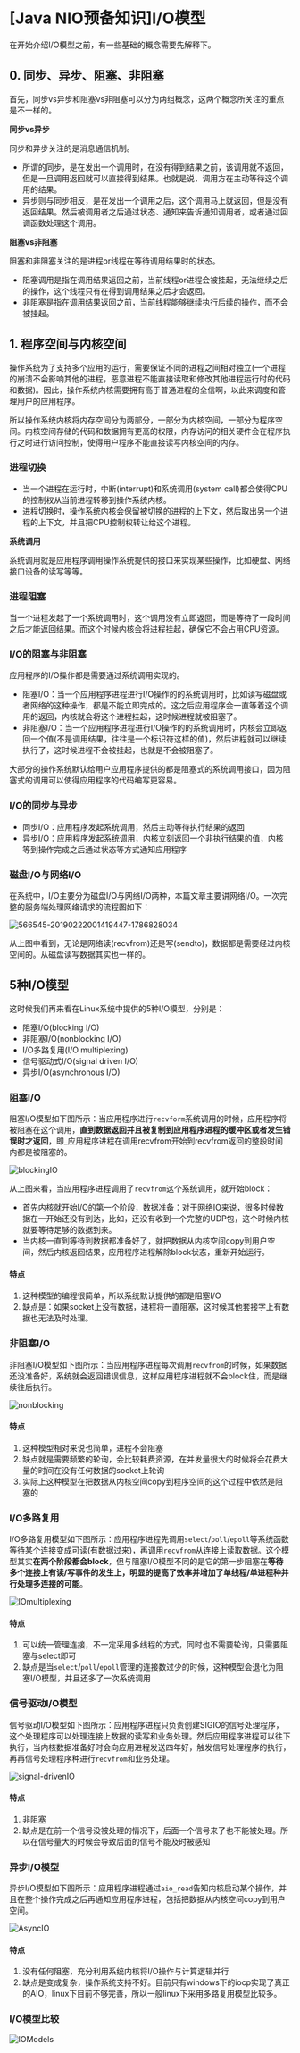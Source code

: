 # [Java NIO预备知识]I/O模型


在开始介绍I/O模型之前，有一些基础的概念需要先解释下。

## 0. 同步、异步、阻塞、非阻塞

首先，同步vs异步和阻塞vs非阻塞可以分为两组概念，这两个概念所关注的重点是不一样的。

**同步vs异步**

同步和异步关注的是消息通信机制。

* 所谓的同步，是在发出一个调用时，在没有得到结果之前，该调用就不返回，但是一旦调用返回就可以直接得到结果。也就是说，调用方在主动等待这个调用的结果。
* 异步则与同步相反，是在发出一个调用之后，这个调用马上就返回，但是没有返回结果。然后被调用者之后通过状态、通知来告诉通知调用者，或者通过回调函数处理这个调用。

**阻塞vs非阻塞**

阻塞和非阻塞关注的是进程or线程在等待调用结果时的状态。

* 阻塞调用是指在调用结果返回之前，当前线程or进程会被挂起，无法继续之后的操作，这个线程只有在得到调用结果之后才会返回。
* 非阻塞是指在调用结果返回之前，当前线程能够继续执行后续的操作，而不会被挂起。

## 1. 程序空间与内核空间

操作系统为了支持多个应用的运行，需要保证不同的进程之间相对独立(一个进程的崩溃不会影响其他的进程，恶意进程不能直接读取和修改其他进程运行时的代码和数据)。因此，操作系统内核需要拥有高于普通进程的全信啊，以此来调度和管理用户的应用程序。

所以操作系统内核将内存空间分为两部分，一部分为内核空间，一部分为程序空间。内核空间存储的代码和数据拥有更高的权限，内存访问的相关硬件会在程序执行之时进行访问控制，使得用户程序不能直接读写内核空间的内存。

### 进程切换

* 当一个进程在运行时，中断(interrupt)和系统调用(system call)都会使得CPU的控制权从当前进程转移到操作系统内核。
* 进程切换时，操作系统内核会保留被切换的进程的上下文，然后取出另一个进程的上下文，并且把CPU控制权转让给这个进程。

**系统调用**

系统调用就是应用程序调用操作系统提供的接口来实现某些操作，比如硬盘、网络接口设备的读写等等。

### 进程阻塞

当一个进程发起了一个系统调用时，这个调用没有立即返回，而是等待了一段时间之后才能返回结果。而这个时候内核会将进程挂起，确保它不会占用CPU资源。

### I/O的阻塞与非阻塞

应用程序的I/O操作都是需要通过系统调用实现的。

* 阻塞I/O：当一个应用程序进程进行I/O操作的的系统调用时，比如读写磁盘或者网络的这种操作，都是不能立即完成的。这之后应用程序会一直等着这个调用的返回，内核就会将这个进程挂起，这时候进程就被阻塞了。
* 非阻塞I/O：当一个应用程序进程进行I/O操作的的系统调用时，内核会立即返回一个值(不是调用结果，往往是一个标识符这样的值)，然后进程就可以继续执行了，这时候进程不会被挂起，也就是不会被阻塞了。

大部分的操作系统默认给用户应用程序提供的都是阻塞式的系统调用接口，因为阻塞式的调用可以使得应用程序的代码编写更容易。

### I/O的同步与异步

* 同步I/O：应用程序发起系统调用，然后主动等待执行结果的返回
* 异步I/O：应用程序发起系统调用，内核立刻返回一个非执行结果的值，内核等到操作完成之后通过状态等方式通知应用程序

### 磁盘I/O与网络I/O

在系统中，I/O主要分为磁盘I/O与网络I/O两种，本篇文章主要讲网络I/O。一次完整的服务端处理网络请求的流程图如下：

![566545-20190222001419447-1786828034](https://user-images.githubusercontent.com/16413289/57978628-e4b55f80-7a43-11e9-9eba-a578dea8b011.png)

从上图中看到，无论是网络读(recvfrom)还是写(sendto)，数据都是需要经过内核空间的。从磁盘读写数据其实也一样的。

## 5种I/O模型

这时候我们再来看在Linux系统中提供的5种I/O模型，分别是：

* 阻塞I/O\(blocking I/O\)
* 非阻塞I/O\(nonblocking I/O\)
* I/O多路复用\(I/O multiplexing\)
* 信号驱动式I/O\(signal driven I/O\)
* 异步I/O\(asynchronous I/O\)

### 阻塞I/O

阻塞I/O模型如下图所示：当应用程序进行`recvform`系统调用的时候，应用程序将被阻塞在这个调用，**直到数据返回并且被复制到应用程序进程的缓冲区或者发生错误时才返回**，即_应用程序进程在调用recvfrom开始到recvfrom返回的整段时间内都是被阻塞的。

![blockingIO](https://user-images.githubusercontent.com/16413289/57979103-62309e00-7a4b-11e9-8d6a-75b569092be4.png)

从上图来看，当应用程序进程调用了`recvfrom`这个系统调用，就开始block：

* 首先内核就开始I/O的第一个阶段，数据准备：对于网络IO来说，很多时候数据在一开始还没有到达，比如，还没有收到一个完整的UDP包，这个时候内核就要等待足够的数据到来。
* 当内核一直到等待到数据都准备好了，就把数据从内核空间copy到用户空间，然后内核返回结果，应用程序进程解除block状态，重新开始运行。

#### 特点

1. 这种模型的编程很简单，所以系统默认提供的都是阻塞I/O
2. 缺点是：如果socket上没有数据，进程将一直阻塞，这时候其他套接字上有数据也无法及时处理。

### 非阻塞I/O

非阻塞I/O模型如下图所示：当应用程序进程每次调用`recvfrom`的时候，如果数据还没准备好，系统就会返回错误信息，这样应用程序进程就不会block住，而是继续往后执行。

![nonblocking](https://user-images.githubusercontent.com/16413289/57979508-1aad1080-7a51-11e9-8185-a02cbf5df4b5.png)

#### 特点

1. 这种模型相对来说也简单，进程不会阻塞
2. 缺点就是需要频繁的轮询，会比较耗费资源，在并发量很大的时候将会花费大量的时间在没有任何数据的socket上轮询
3. 实际上这种模型在把数据从内核空间copy到程序空间的这个过程中依然是阻塞的

### I/O多路复用

I/O多路复用模型如下图所示：应用程序进程先调用`select`/`poll`/`epoll`等系统函数等待某个连接变成可读(有数据过来)，再调用`recvfrom`从连接上读取数据。这个模型其实**在两个阶段都会block**，但与阻塞I/O模型不同的是它的第一步阻塞在**等待多个连接上有读/写事件的发生上，明显的提高了效率并增加了单线程/单进程种并行处理多连接的可能**。

![IOmultiplexing](https://user-images.githubusercontent.com/16413289/57979498-079a4080-7a51-11e9-9843-88d8a8c18d14.png)

#### 特点

1. 可以统一管理连接，不一定采用多线程的方式，同时也不需要轮询，只需要阻塞与select即可
2. 缺点是当`select`/`poll`/`epoll`管理的连接数过少的时候，这种模型会退化为阻塞I/O模型，并且还多了一次系统调用

### 信号驱动I/O模型

信号驱动I/O模型如下图所示：应用程序进程只负责创建SIGIO的信号处理程序，这个处理程序可以处理连接上数据的读写和业务处理。然后应用程序进程可以往下执行，当内核数据准备好时会向应用进程发送四年好，触发信号处理程序的执行，再再信号处理程序种进行`recvfrom`和业务处理。

![signal-drivenIO](https://user-images.githubusercontent.com/16413289/57979514-2c8eb380-7a51-11e9-8e66-b038f44def80.png)

#### 特点

1. 非阻塞
2. 缺点是在前一个信号没被处理的情况下，后面一个信号来了也不能被处理。所以在信号量大的时候会导致后面的信号不能及时被感知

### 异步I/O模型

异步I/O模型如下图所示：应用程序进程通过`aio_read`告知内核启动某个操作，并且在整个操作完成之后再通知应用程序进程，包括把数据从内核空间copy到用户空间。

![AsyncIO](https://user-images.githubusercontent.com/16413289/57979574-50062e00-7a52-11e9-8d58-758167d330df.png)

#### 特点

1. 没有任何阻塞，充分利用系统内核将I/O操作与计算逻辑并行
2. 缺点是变成复杂，操作系统支持不好。目前只有windows下的iocp实现了真正的AIO，linux下目前不够完善，所以一般linux下采用多路复用模型比较多。

### I/O模型比较

![IOModels](https://user-images.githubusercontent.com/16413289/57979682-e4bd5b80-7a53-11e9-8082-3fd1d000e8fd.png)

